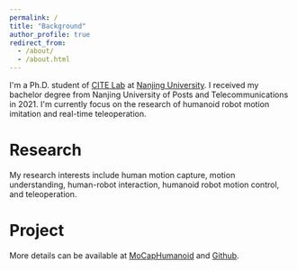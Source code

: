```yaml
---
permalink: /
title: "Background"
author_profile: true
redirect_from: 
  - /about/
  - /about.html
---
```


I'm a Ph.D. student of [CITE Lab](https://cite.nju.edu.cn) at [Nanjing University](https://www.nju.edu.cn). I received my bachelor degree from Nanjing University of Posts and Telecommunications in 2021. I'm currently focus on the research of humanoid robot motion imitation and real-time teleoperation.

Research
======
My research interests include human motion capture, motion understanding, human-robot interaction, humanoid robot motion control, and teleoperation. 

Project
======
More details can be available at [MoCapHumanoid](https://nju.do1e.cn/shenqiu/MoCapHumanoid/) and [Github](https://github.com/NJU-CITE-MoCapHumanoid).

<!-- [Robot Teleoperation](https://github.com/YeeLou/Robot-Teleoperation) -->
